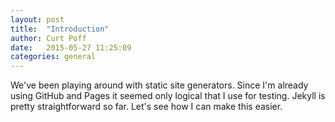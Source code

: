 ```yaml
---
layout: post
title:  "Introduction"
author: Curt Poff
date:   2015-05-27 11:25:09
categories: general
---
```

We've been playing around with static site generators. Since I'm already using GitHub and Pages it seemed only logical that I use for testing. Jekyll is pretty straightforward so far. Let's see how I can make this easier.